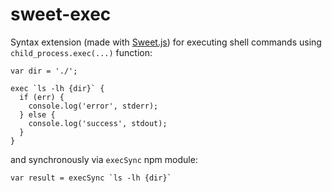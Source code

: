 # sweet-exec

Syntax extension (made with [Sweet.js][sjs]) for executing shell commands using
`child_process.exec(...)` function:

    var dir = './';

    exec `ls -lh {dir}` {
      if (err) {
        console.log('error', stderr);
      } else {
        console.log('success', stdout);
      }
    }

and synchronously via `execSync` npm module:

    var result = execSync `ls -lh {dir}`

[sjs]: http://sweetjs.org
